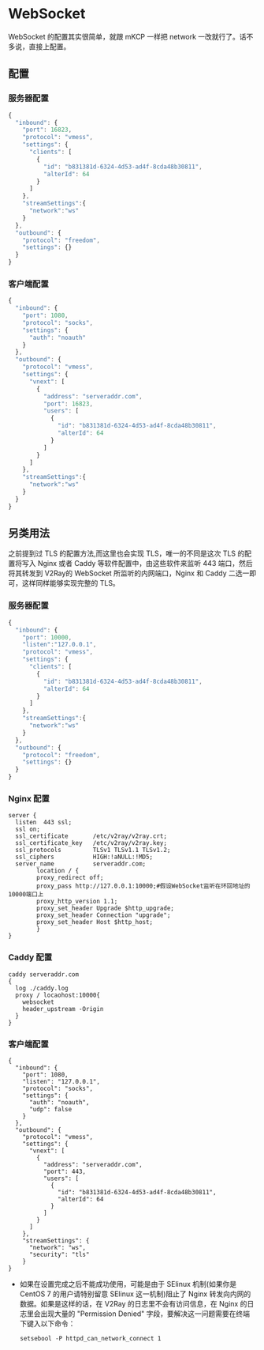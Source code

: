 # WebSocket

WebSocket 的配置其实很简单，就跟 mKCP 一样把 network 一改就行了。话不多说，直接上配置。

## 配置

### 服务器配置

```javascript
{
  "inbound": {
    "port": 16823,
    "protocol": "vmess",
    "settings": {
      "clients": [
        {
          "id": "b831381d-6324-4d53-ad4f-8cda48b30811",
          "alterId": 64
        }
      ]
    },
    "streamSettings":{
      "network":"ws"
    }
  },
  "outbound": {
    "protocol": "freedom",
    "settings": {}
  }
}
```

### 客户端配置

```javascript
{
  "inbound": {
    "port": 1080,
    "protocol": "socks",
    "settings": {
      "auth": "noauth"
    }
  },
  "outbound": {
    "protocol": "vmess",
    "settings": {
      "vnext": [
        {
          "address": "serveraddr.com",
          "port": 16823,
          "users": [
            {
              "id": "b831381d-6324-4d53-ad4f-8cda48b30811",
              "alterId": 64
            }
          ]
        }
      ]
    },
    "streamSettings":{
      "network":"ws"
    }
  }
}
```
## 另类用法

之前提到过 TLS 的配置方法,而这里也会实现 TLS，唯一的不同是这次 TLS 的配置将写入 Nginx 或者 Caddy 等软件配置中，由这些软件来监听 443 端口，然后将其转发到 V2Ray的 WebSocket 所监听的内网端口，Nginx 和 Caddy 二选一即可，这样同样能够实现完整的 TLS。

### 服务器配置

```javascript
{
  "inbound": {
    "port": 10000,
    "listen":"127.0.0.1",
    "protocol": "vmess",
    "settings": {
      "clients": [
        {
          "id": "b831381d-6324-4d53-ad4f-8cda48b30811",
          "alterId": 64
        }
      ]
    },
    "streamSettings":{
      "network":"ws"
    }
  },
  "outbound": {
    "protocol": "freedom",
    "settings": {}
  }
}
```

### Nginx 配置

```
server {
  listen  443 ssl;
  ssl on;
  ssl_certificate       /etc/v2ray/v2ray.crt;
  ssl_certificate_key   /etc/v2ray/v2ray.key;
  ssl_protocols         TLSv1 TLSv1.1 TLSv1.2;
  ssl_ciphers           HIGH:!aNULL:!MD5;
  server_name           serveraddr.com;
        location / {
        proxy_redirect off;
        proxy_pass http://127.0.0.1:10000;#假设WebSocket监听在环回地址的10000端口上
        proxy_http_version 1.1;
        proxy_set_header Upgrade $http_upgrade;
        proxy_set_header Connection "upgrade";
        proxy_set_header Host $http_host;
        }
}
```

### Caddy 配置

```
caddy serveraddr.com
{
  log ./caddy.log
  proxy / locaohost:10000{
    websocket
    header_upstream -Origin
  }
}
```

### 客户端配置

```javascipt
{
  "inbound": {
    "port": 1080,
    "listen": "127.0.0.1",
    "protocol": "socks",
    "settings": {
      "auth": "noauth",
      "udp": false
    }
  },
  "outbound": {
    "protocol": "vmess",
    "settings": {
      "vnext": [
        {
          "address": "serveraddr.com",
          "port": 443,
          "users": [
            {
              "id": "b831381d-6324-4d53-ad4f-8cda48b30811",
              "alterId": 64
            }
          ]
        }
      ]
    },
    "streamSettings": {
      "network": "ws",
      "security": "tls"
    }
}
```

- 如果在设置完成之后不能成功使用，可能是由于 SElinux 机制(如果你是 CentOS 7 的用户请特别留意 SElinux 这一机制)阻止了 Nginx 转发向内网的数据。如果是这样的话，在 V2Ray 的日志里不会有访问信息，在 Nginx 的日志里会出现大量的 "Permission Denied" 字段，要解决这一问题需要在终端下键入以下命令：
  ```
  setsebool -P httpd_can_network_connect 1
  ```

